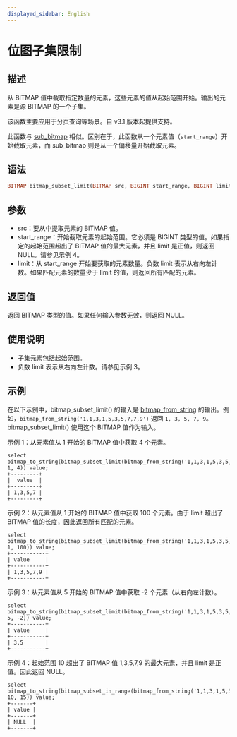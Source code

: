 ```yaml
---
displayed_sidebar: English
---
```


# 位图子集限制

## 描述

从 BITMAP 值中截取指定数量的元素，这些元素的值从起始范围开始。输出的元素是源 BITMAP 的一个子集。

该函数主要应用于分页查询等场景。自 v3.1 版本起提供支持。

此函数与 [sub_bitmap](./sub_bitmap.md) 相似。区别在于，此函数从一个元素值（`start_range`）开始截取元素，而 sub_bitmap 则是从一个偏移量开始截取元素。

## 语法

```Haskell
BITMAP bitmap_subset_limit(BITMAP src, BIGINT start_range, BIGINT limit)
```

## 参数

- src：要从中提取元素的 BITMAP 值。
- start_range：开始截取元素的起始范围。它必须是 BIGINT 类型的值。如果指定的起始范围超出了 BITMAP 值的最大元素，并且 limit 是正值，则返回 NULL。请参见示例 4。
- limit：从 start_range 开始要获取的元素数量。负数 limit 表示从右向左计数。如果匹配元素的数量少于 limit 的值，则返回所有匹配的元素。

## 返回值

返回 BITMAP 类型的值。如果任何输入参数无效，则返回 NULL。

## 使用说明

- 子集元素包括起始范围。
- 负数 limit 表示从右向左计数。请参见示例 3。

## 示例

在以下示例中，bitmap_subset_limit() 的输入是 [bitmap_from_string](./bitmap_from_string.md) 的输出。例如，`bitmap_from_string('1,1,3,1,5,3,5,7,7,9')` 返回 `1, 3, 5, 7, 9`。bitmap_subset_limit() 使用这个 BITMAP 值作为输入。

示例 1：从元素值从 1 开始的 BITMAP 值中获取 4 个元素。

```Plaintext
select bitmap_to_string(bitmap_subset_limit(bitmap_from_string('1,1,3,1,5,3,5,7,7,9'), 1, 4)) value;
+---------+
|  value  |
+---------+
| 1,3,5,7 |
+---------+
```

示例 2：从元素值从 1 开始的 BITMAP 值中获取 100 个元素。由于 limit 超出了 BITMAP 值的长度，因此返回所有匹配的元素。

```Plaintext
select bitmap_to_string(bitmap_subset_limit(bitmap_from_string('1,1,3,1,5,3,5,7,7,9'), 1, 100)) value;
+-----------+
| value     |
+-----------+
| 1,3,5,7,9 |
+-----------+
```

示例 3：从元素值从 5 开始的 BITMAP 值中获取 -2 个元素（从右向左计数）。

```Plaintext
select bitmap_to_string(bitmap_subset_limit(bitmap_from_string('1,1,3,1,5,3,5,7,7,9'), 5, -2)) value;
+-----------+
| value     |
+-----------+
| 3,5       |
+-----------+
```

示例 4：起始范围 10 超出了 BITMAP 值 1,3,5,7,9 的最大元素，并且 limit 是正值。因此返回 NULL。

```Plain
select bitmap_to_string(bitmap_subset_in_range(bitmap_from_string('1,1,3,1,5,3,5,7,7,9'), 10, 15)) value;
+-------+
| value |
+-------+
| NULL  |
+-------+
```
